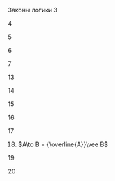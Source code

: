 Законы логики
3



4



5



6


7


13


14


15


16


17


18. $A\to B =  {\overline{A}}\vee  B$


19


20


